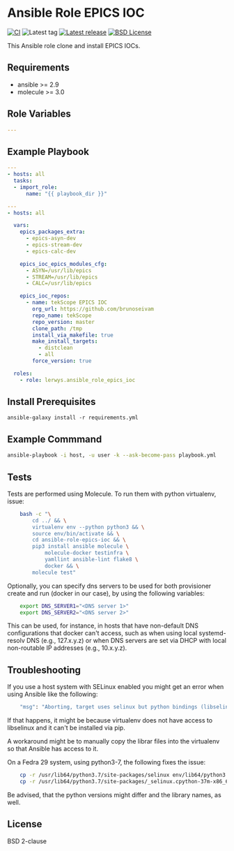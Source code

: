 Ansible Role EPICS IOC
=========================

[![CI](https://github.com/lerwys/ansible-role-epics-ioc/workflows/CI/badge.svg)](https://github.com/lerwys/ansible-role-epics-ioc/actions?query=workflow%3ACI)
![Latest tag](https://img.shields.io/github/tag/lerwys/ansible-role-epics-ioc.svg?style=flat)
[![Latest release](https://img.shields.io/github/release/lerwys/ansible-role-epics-ioc.svg?style=flat)](https://github.com/lerwys/ansible-role-epics-ioc/releases)
[![BSD License](https://img.shields.io/github/license/lerwys/ansible-role-epics-ioc.svg?style=flat)](LICENSE)

This Ansible role clone and install EPICS IOCs.

## Requirements

- ansible >= 2.9
- molecule >= 3.0

## Role Variables

```yaml
---

```

## Example Playbook

```yaml
---
- hosts: all
  tasks:
  - import_role:
      name: "{{ playbook_dir }}"
```

```yaml
---
- hosts: all

  vars:
    epics_packages_extra:
      - epics-asyn-dev
      - epics-stream-dev
      - epics-calc-dev

    epics_ioc_epics_modules_cfg:
      - ASYN=/usr/lib/epics
      - STREAM=/usr/lib/epics
      - CALC=/usr/lib/epics

    epics_ioc_repos:
      - name: tekScope EPICS IOC
        org_url: https://github.com/brunoseivam
        repo_name: tekScope
        repo_version: master
        clone_path: /tmp
        install_via_makefile: true
        make_install_targets:
          - distclean
          - all
        force_version: true

  roles:
    - role: lerwys.ansible_role_epics_ioc
```

## Install Prerequisites

```
ansible-galaxy install -r requirements.yml
```

## Example Commmand

```bash
ansible-playbook -i host, -u user -k --ask-become-pass playbook.yml
```

## Tests

Tests are performed using Molecule. To run them with python virtualenv, issue:

```bash
    bash -c "\
        cd ../ && \
        virtualenv env --python python3 && \
        source env/bin/activate && \
        cd ansible-role-epics-ioc && \
        pip3 install ansible molecule \
            molecule-docker testinfra \
            yamllint ansible-lint flake8 \
            docker && \
        molecule test"
```

Optionally, you can specify dns servers to be used for both
provisioner create and run (docker in our case), by using
the following variables:


```bash
    export DNS_SERVER1="<DNS server 1>"
    export DNS_SERVER2="<DNS server 2>"
```

This can be used, for instance, in hosts that have non-default
DNS configurations that docker can't access, such as when
using local systemd-resolv DNS (e.g., 127.x.y.z) or when DNS
servers are set via DHCP with local non-routable IP addresses
(e.g., 10.x.y.z).

## Troubleshooting

If you use a host system with SELinux enabled you might get an error when using
Ansible like the following:

```bash
    "msg": "Aborting, target uses selinux but python bindings (libselinux-python) aren't installed!"
```

If that happens, it might be because virtualenv does not have access to libselinux
and it can't be installed via pip.

A workaround might be to manually copy the librar files into the virtualenv
so that Ansible has access to it.

On a Fedra 29 system, using python3-7, the following fixes the issue:

```bash
    cp -r /usr/lib64/python3.7/site-packages/selinux env/lib64/python3.7/site-packages/
    cp -r /usr/lib64/python3.7/site-packages/_selinux.cpython-37m-x86_64-linux-gnu.so env/lib64/python3.7/site-packages/
```

Be advised, that the python versions might differ and the library names, as well.

## License

BSD 2-clause
